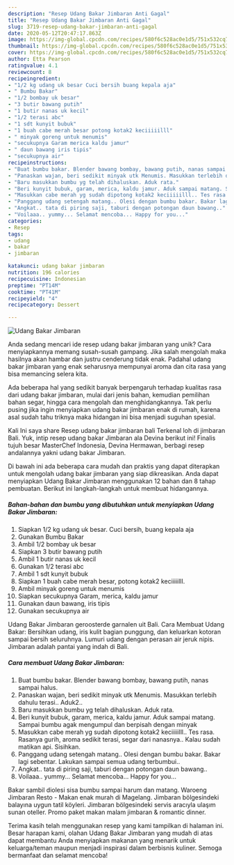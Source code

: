 ```yaml
---
description: "Resep Udang Bakar Jimbaran Anti Gagal"
title: "Resep Udang Bakar Jimbaran Anti Gagal"
slug: 3719-resep-udang-bakar-jimbaran-anti-gagal
date: 2020-05-12T20:47:17.863Z
image: https://img-global.cpcdn.com/recipes/580f6c528ac0e1d5/751x532cq70/udang-bakar-jimbaran-foto-resep-utama.jpg
thumbnail: https://img-global.cpcdn.com/recipes/580f6c528ac0e1d5/751x532cq70/udang-bakar-jimbaran-foto-resep-utama.jpg
cover: https://img-global.cpcdn.com/recipes/580f6c528ac0e1d5/751x532cq70/udang-bakar-jimbaran-foto-resep-utama.jpg
author: Etta Pearson
ratingvalue: 4.1
reviewcount: 8
recipeingredient:
- "1/2 kg udang uk besar Cuci bersih buang kepala aja"
- " Bumbu Bakar"
- "1/2 bombay uk besar"
- "3 butir bawang putih"
- "1 butir nanas uk kecil"
- "1/2 terasi abc"
- "1 sdt kunyit bubuk"
- "1 buah cabe merah besar potong kotak2 keciiiiilll"
- " minyak goreng untuk menumis"
- "secukupnya Garam merica kaldu jamur"
- " daun bawang iris tipis"
- "secukupnya air"
recipeinstructions:
- "Buat bumbu bakar. Blender bawang bombay, bawang putih, nanas sampai halus."
- "Panaskan wajan, beri sedikit minyak utk Menumis. Masukkan terlebih dahulu terasi.. Aduk2.."
- "Baru masukkan bumbu yg telah dihaluskan. Aduk rata."
- "Beri kunyit bubuk, garam, merica, kaldu jamur. Aduk sampai matang. Sampai bumbu agak mengumpul dan berpisah dengan minyak"
- "Masukkan cabe merah yg sudah dipotong kotak2 keciiiiilll.. Tes rasa. Rasanya gurih, aroma sedikit terasi, segar dari nanasnya.. Kalau sudah matikan api. Sisihkan."
- "Panggang udang setengah matang.. Olesi dengan bumbu bakar. Bakar lagi sebentar. Lakukan sampai semua udang terbumbui.."
- "Angkat.. tata di piring saji, taburi dengan potongan daun bawang.."
- "Voilaaa.. yummy... Selamat mencoba... Happy for you..."
categories:
- Resep
tags:
- udang
- bakar
- jimbaran

katakunci: udang bakar jimbaran 
nutrition: 196 calories
recipecuisine: Indonesian
preptime: "PT14M"
cooktime: "PT41M"
recipeyield: "4"
recipecategory: Dessert

---
```



![Udang Bakar Jimbaran](https://img-global.cpcdn.com/recipes/580f6c528ac0e1d5/751x532cq70/udang-bakar-jimbaran-foto-resep-utama.jpg)

Anda sedang mencari ide resep udang bakar jimbaran yang unik? Cara menyiapkannya memang susah-susah gampang. Jika salah mengolah maka hasilnya akan hambar dan justru cenderung tidak enak. Padahal udang bakar jimbaran yang enak seharusnya mempunyai aroma dan cita rasa yang bisa memancing selera kita.

Ada beberapa hal yang sedikit banyak berpengaruh terhadap kualitas rasa dari udang bakar jimbaran, mulai dari jenis bahan, kemudian pemilihan bahan segar, hingga cara mengolah dan menghidangkannya. Tak perlu pusing jika ingin menyiapkan udang bakar jimbaran enak di rumah, karena asal sudah tahu triknya maka hidangan ini bisa menjadi suguhan spesial.

Kali Ini saya share Resep udang bakar jimbaran bali Terkenal loh di jimbaran Bali. Yuk, intip resep udang bakar Jimbaran ala Devina berikut ini! Finalis tujuh besar MasterChef Indonesia, Devina Hermawan, berbagi resep andalannya yakni udang bakar Jimbaran.


Di bawah ini ada beberapa cara mudah dan praktis yang dapat diterapkan untuk mengolah udang bakar jimbaran yang siap dikreasikan. Anda dapat menyiapkan Udang Bakar Jimbaran menggunakan 12 bahan dan 8 tahap pembuatan. Berikut ini langkah-langkah untuk membuat hidangannya.

<!--inarticleads1-->

##### Bahan-bahan dan bumbu yang dibutuhkan untuk menyiapkan Udang Bakar Jimbaran:

1. Siapkan 1/2 kg udang uk besar. Cuci bersih, buang kepala aja
1. Gunakan  Bumbu Bakar
1. Ambil 1/2 bombay uk besar
1. Siapkan 3 butir bawang putih
1. Ambil 1 butir nanas uk kecil
1. Gunakan 1/2 terasi abc
1. Ambil 1 sdt kunyit bubuk
1. Siapkan 1 buah cabe merah besar, potong kotak2 keciiiiilll.
1. Ambil  minyak goreng untuk menumis
1. Siapkan secukupnya Garam, merica, kaldu jamur
1. Gunakan  daun bawang, iris tipis
1. Gunakan secukupnya air


Udang Bakar Jimbaran geroosterde garnalen uit Bali. Cara Membuat Udang Bakar: Bersihkan udang, iris kulit bagian punggung, dan keluarkan kotoran sampai bersih seluruhnya. Lumuri udang dengan perasan air jeruk nipis. Jimbaran adalah pantai yang indah di Bali. 

<!--inarticleads2-->

##### Cara membuat Udang Bakar Jimbaran:

1. Buat bumbu bakar. Blender bawang bombay, bawang putih, nanas sampai halus.
1. Panaskan wajan, beri sedikit minyak utk Menumis. Masukkan terlebih dahulu terasi.. Aduk2..
1. Baru masukkan bumbu yg telah dihaluskan. Aduk rata.
1. Beri kunyit bubuk, garam, merica, kaldu jamur. Aduk sampai matang. Sampai bumbu agak mengumpul dan berpisah dengan minyak
1. Masukkan cabe merah yg sudah dipotong kotak2 keciiiiilll.. Tes rasa. Rasanya gurih, aroma sedikit terasi, segar dari nanasnya.. Kalau sudah matikan api. Sisihkan.
1. Panggang udang setengah matang.. Olesi dengan bumbu bakar. Bakar lagi sebentar. Lakukan sampai semua udang terbumbui..
1. Angkat.. tata di piring saji, taburi dengan potongan daun bawang..
1. Voilaaa.. yummy... Selamat mencoba... Happy for you...


Bakar sambil diolesi sisa bumbu sampai harum dan matang. Waroeng Jimbaran Resto - Makan enak murah di Magelang. Jimbaran bölgesindeki balayına uygun tatil köyleri. Jimbaran bölgesindeki servis aracıyla ulaşım sunan oteller. Promo paket makan malam jimbaran &amp; romantic dinner. 

Terima kasih telah menggunakan resep yang kami tampilkan di halaman ini. Besar harapan kami, olahan Udang Bakar Jimbaran yang mudah di atas dapat membantu Anda menyiapkan makanan yang menarik untuk keluarga/teman maupun menjadi inspirasi dalam berbisnis kuliner. Semoga bermanfaat dan selamat mencoba!
